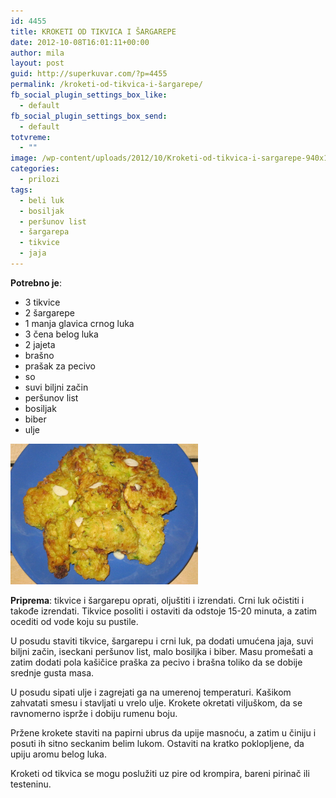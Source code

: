 ```yaml
---
id: 4455
title: KROKETI OD TIKVICA I ŠARGAREPE
date: 2012-10-08T16:01:11+00:00
author: mila
layout: post
guid: http://superkuvar.com/?p=4455
permalink: /kroketi-od-tikvica-i-šargarepe/
fb_social_plugin_settings_box_like:
  - default
fb_social_plugin_settings_box_send:
  - default
totvreme:
  - ""
image: /wp-content/uploads/2012/10/Kroketi-od-tikvica-i-sargarepe-940x198.jpg
categories:
  - prilozi
tags:
  - beli luk
  - bosiljak
  - peršunov list
  - šargarepa
  - tikvice
  - jaja
---
```

**Potrebno je**:

  * 3 tikvice
  * 2 šargarepe
  * 1 manja glavica crnog luka
  * 3 čena belog luka
  * 2 jajeta
  * brašno
  * prašak za pecivo
  * so
  * suvi biljni začin
  * peršunov list
  * bosiljak
  * biber
  * ulje

<img class="alignnone size-medium wp-image-4456" title="Kroketi od tikvica i sargarepe" src="/wp-content/uploads/2012/10/Kroketi-od-tikvica-i-sargarepe-1024x768.jpg" alt="" width="300" height="225" /> 

**Priprema**: tikvice i šargarepu oprati, oljuštiti i izrendati. Crni luk očistiti i takođe izrendati. Tikvice posoliti i ostaviti da odstoje 15-20 minuta, a zatim ocediti od vode koju su pustile.

U posudu staviti tikvice, šargarepu i crni luk, pa dodati umućena jaja, suvi biljni začin, iseckani peršunov list, malo bosiljka i biber. Masu promešati a zatim dodati pola kašičice praška za pecivo i brašna toliko da se dobije srednje gusta masa.

U posudu sipati ulje i zagrejati ga na umerenoj temperaturi. Kašikom zahvatati smesu i stavljati u vrelo ulje. Krokete okretati viljuškom, da se ravnomerno isprže i dobiju rumenu boju.

Pržene krokete staviti na papirni ubrus da upije masnoću, a zatim u činiju i posuti ih sitno seckanim belim lukom. Ostaviti na kratko poklopljene, da upiju aromu belog luka.

Kroketi od tikvica se mogu poslužiti uz pire od krompira, bareni pirinač ili testeninu.